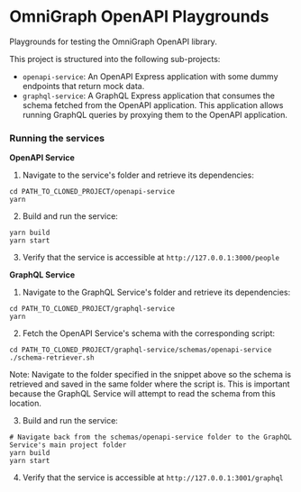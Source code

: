 # OmniGraph OpenAPI Playgrounds

Playgrounds for testing the OmniGraph OpenAPI library.

This project is structured into the following sub-projects:

- `openapi-service`: An OpenAPI Express application with some dummy endpoints that return mock data.
- `graphql-service`: A GraphQL Express application that consumes the schema fetched from the OpenAPI application. This application allows running GraphQL queries by proxying them to the OpenAPI application.

### Running the services

**OpenAPI Service**

1. Navigate to the service's folder and retrieve its dependencies:

```shell
cd PATH_TO_CLONED_PROJECT/openapi-service
yarn
```

2. Build and run the service:

```shell
yarn build
yarn start
```

3. Verify that the service is accessible at `http://127.0.0.1:3000/people`

**GraphQL Service**

1. Navigate to the GraphQL Service's folder and retrieve its dependencies:

```shell
cd PATH_TO_CLONED_PROJECT/graphql-service
yarn
```

2. Fetch the OpenAPI Service's schema with the corresponding script:

```shell
cd PATH_TO_CLONED_PROJECT/graphql-service/schemas/openapi-service
./schema-retriever.sh
```

Note: Navigate to the folder specified in the snippet above so the schema is retrieved and saved in the same folder where the script is. This is important because the GraphQL Service will attempt to read the schema from this location.

3. Build and run the service:

```shell
# Navigate back from the schemas/openapi-service folder to the GraphQL Service's main project folder
yarn build
yarn start
```

4. Verify that the service is accessible at `http://127.0.0.1:3001/graphql`

